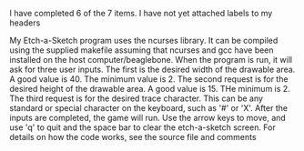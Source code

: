 I have completed 6 of the 7 items. 
I have not yet attached labels to my headers

My Etch-a-Sketch program uses the ncurses library. It can be compiled using
the supplied makefile assuming that ncurses and gcc have been installed
on the host computer/beaglebone. When the program is run, it will ask for
three user inputs. The first is the desired width of the drawable area. A
good value is 40. The minimum value is 2. The second request is for the 
desired height of the drawable area. A good value is 15. THe minimum is 2.
The third request is for the desired trace character. This can be any 
standard or special character on the keyboard, such as '#' or 'X'. 
After the inputs are completed, the game will run. Use the arrow keys 
to move, and use 'q' to quit and the space bar to clear the 
etch-a-sketch screen. For details on how the code works, see the source
file and comments
